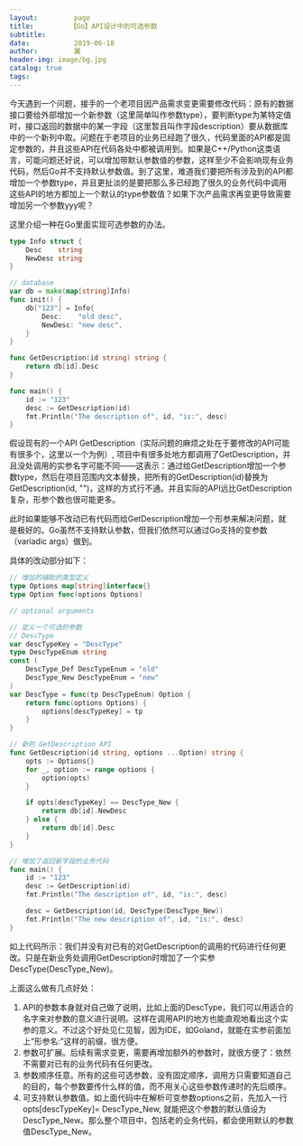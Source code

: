 ```yaml
---
layout:         page
title:         【Go】API设计中的可选参数
subtitle:       
date:           2019-06-18
author:         翼
header-img: image/bg.jpg
catalog: true
tags:
---
```


今天遇到一个问题，接手的一个老项目因产品需求变更需要修改代码：原有的数据接口要给外部增加一个新参数（这里简单叫作参数type），要判断type为某特定值时，接口返回的数据中的某一字段（这里暂且叫作字段description）要从数据库中的一个新列中取。问题在于老项目的业务已经跑了很久，代码里面的API都是固定参数的，并且这些API在代码各处中都被调用到。如果是C++/Python这类语言，可能问题还好说，可以增加带默认参数值的参数，这样至少不会影响现有业务代码，然后Go并不支持默认参数值。到了这里，难道我们要把所有涉及到的API都增加一个参数type，并且更扯淡的是要把那么多已经跑了很久的业务代码中调用这些API的地方都加上一个默认的type参数值？如果下次产品需求再变更导致需要增加另一个参数yyy呢？

这里介绍一种在Go里面实现可选参数的办法。

```go
type Info struct {
	Desc    string
	NewDesc string
}

// database
var db = make(map[string]Info)
func init() {
	db["123"] = Info{
		Desc:    "old desc",
		NewDesc: "new desc",
	}
}

func GetDescription(id string) string {
	return db[id].Desc
}

func main() {
	id := "123"
	desc := GetDescription(id)
	fmt.Println("The description of", id, "is:", desc)
}
```

假设现有的一个API GetDescription（实际问题的麻烦之处在于要修改的API可能有很多个，这里以一个为例）, 项目中有很多处地方都调用了GetDescription，并且没处调用的实参名字可能不同——这表示：通过给GetDescription增加一个参数type，然后在项目范围内文本替换，把所有的GetDescription(id)替换为GetDescription(id, "")，这样的方式行不通。并且实际的API远比GetDescription复杂，形参个数也很可能更多。

此时如果能够不改动已有代码而给GetDescription增加一个形参来解决问题，就是极好的。Go虽然不支持默认参数，但我们依然可以通过Go支持的变参数（variadic args）做到。

具体的改动部分如下：
```go
// 增加的辅助的类型定义
type Options map[string]interface{}
type Option func(options Options)

// optional arguments

// 定义一个可选的参数
// DescType
var descTypeKey = "DescType"
type DescTypeEnum string
const (
	DescType_Def DescTypeEnum = "old"
	DescType_New DescTypeEnum = "new"
)
var DescType = func(tp DescTypeEnum) Option {
	return func(options Options) {
		options[descTypeKey] = tp
	}
}

// 新的 GetDescription API
func GetDescription(id string, options ...Option) string {
	opts := Options{}
	for _, option := range options {
		option(opts)
	}

	if opts[descTypeKey] == DescType_New {
		return db[id].NewDesc
	} else {
		return db[id].Desc
	}
}

// 增加了返回新字段的业务代码
func main() {
	id := "123"
	desc := GetDescription(id)
	fmt.Println("The description of", id, "is:", desc)

	desc = GetDescription(id, DescType(DescType_New))
	fmt.Println("The new description of", id, "is:", desc)
}
```

如上代码所示：我们并没有对已有的对GetDescription的调用的代码进行任何更改。只是在新业务处调用GetDescription时增加了一个实参DescType(DescType_New)。

上面这么做有几点好处：
1. API的参数本身就对自己做了说明，比如上面的DescType，我们可以用适合的名字来对参数的意义进行说明。这样在调用API的地方也能直观地看出这个实参的意义。不过这个好处见仁见智，因为IDE，如Goland，就能在实参前面加上“形参名:”这样的前缀，很方便。
1. 参数可扩展。后续有需求变更，需要再增加额外的参数时，就很方便了：依然不需要对已有的业务代码有任何更改。
1. 参数顺序任意。所有的这些可选参数，没有固定顺序，调用方只需要知道自己的目的，每个参数要传什么样的值，而不用关心这些参数传递时的先后顺序。
1. 可支持默认参数值。如上面代码中在解析可变参数options之前，先加入一行opts[descTypeKey]= DescType_New, 就能把这个参数的默认值设为DescType_New。那么整个项目中，包括老的业务代码，都会使用默认的参数值DescType_New。